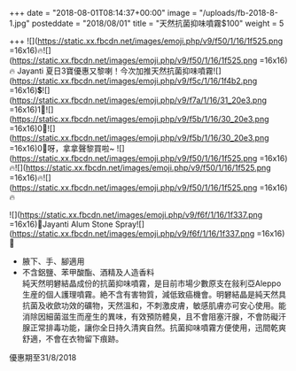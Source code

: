 +++
date = "2018-08-01T08:14:37+00:00"
image = "/uploads/fb-2018-8-1.jpg"
posteddate = "2018/08/01"
title = "天然抗菌抑味噴霧$100"
weight = 5

+++
![](https://static.xx.fbcdn.net/images/emoji.php/v9/f50/1/16/1f525.png =16x16)🔥![](https://static.xx.fbcdn.net/images/emoji.php/v9/f50/1/16/1f525.png =16x16)🔥 Jayanti 夏日3寶優惠又黎喇！今次加推天然抗菌抑味噴霧![](https://static.xx.fbcdn.net/images/emoji.php/v9/f5c/1/16/1f4b2.png =16x16)💲![](https://static.xx.fbcdn.net/images/emoji.php/v9/f7a/1/16/31_20e3.png =16x16)1⃣![](https://static.xx.fbcdn.net/images/emoji.php/v9/f5b/1/16/30_20e3.png =16x16)0⃣![](https://static.xx.fbcdn.net/images/emoji.php/v9/f5b/1/16/30_20e3.png =16x16)0⃣呀，拿拿聲黎買啦\~ ![](https://static.xx.fbcdn.net/images/emoji.php/v9/f50/1/16/1f525.png =16x16)🔥![](https://static.xx.fbcdn.net/images/emoji.php/v9/f50/1/16/1f525.png =16x16)🔥![](https://static.xx.fbcdn.net/images/emoji.php/v9/f50/1/16/1f525.png =16x16)🔥

 ![](https://static.xx.fbcdn.net/images/emoji.php/v9/f6f/1/16/1f337.png =16x16)🌷Jayanti Alum Stone Spray![](https://static.xx.fbcdn.net/images/emoji.php/v9/f6f/1/16/1f337.png =16x16)🌷  
 - 腋下、手、腳適用  
 - 不含鋁鹽、苯甲酸酯、酒精及人造香料  
   純天然明礬結晶成份的抗菌抑味噴霧，是目前市場少數原支在敍利亞Aleppo生産的個人護理噴霧。絶不含有害物質，減低致癌機會。明礬結晶是純天然具抗菌及收歛功效的礦物，天然溫和，不刺激皮膚，敏感肌膚亦可安心使用。能消除因細菌滋生而産生的異味，有效預防體臭，且不會阻塞汗腺，不會防礙汗腺正常排毒功能，讓你全日持久清爽自然。抗菌抑味噴霧方便使用，迅間乾爽舒適，不會在衣物留下痕跡。

 優惠期至31/8/2018